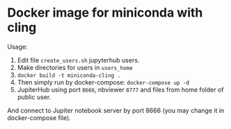# Docker image for miniconda with cling

Usage:

1. Edit file ```create_users.sh``` jupyterhub users.
2. Make directories for users in ```users_home```
3. ```docker build -t miniconda-cling .```
4. Then simply run by docker-compose: ```docker-compose up -d```
5. JupiterHub using port ```8666```, nbviewer ```8777``` and files from home folder of public user. 

And connect to Jupiter notebook server by port 8666 (you may change it in docker-compose file).
